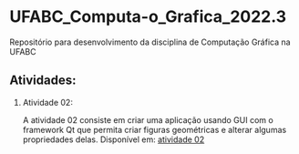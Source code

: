 # UFABC_Computa-o_Grafica_2022.3
Repositório para desenvolvimento da disciplina de Computação Gráfica na UFABC

## Atividades:
<ol>
<li>Atividade 02:
<p> A atividade 02 consiste em criar uma aplicação usando GUI com o framework Qt que permita criar figuras geométricas e alterar algumas propriedades delas. Disponível em: <a href="https://github.com/guilhermegbraz/UFABC_Computa-o_Grafica_2022.3/tree/main/Semana%2002/Atividade%202">atividade 02</a></p>
</li>
</ol>
